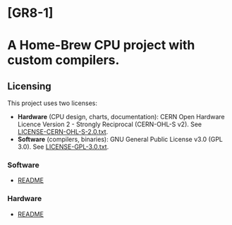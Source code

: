 # [GR8-1]
# A Home-Brew CPU project with custom compilers.

## Licensing
This project uses two licenses:
- **Hardware** (CPU design, charts, documentation): CERN Open Hardware Licence Version 2 - Strongly Reciprocal (CERN-OHL-S v2). See [LICENSE-CERN-OHL-S-2.0.txt](LICENSE-CERN-OHL-S-2.0.txt).
- **Software** (compilers, binaries): GNU General Public License v3.0 (GPL 3.0). See [LICENSE-GPL-3.0.txt](LICENSE-GPL-3.0.txt).

### Software 
- [README](/Software/ReadMe.md)
### Hardware
- [README](/Hardware/README.md)
